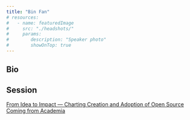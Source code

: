 ```yaml
---
title: "Bin Fan"
# resources:
#   - name: featuredImage
#     src: "./headshots/"
#     params:
#        description: "Speaker photo"
#        showOnTop: true
---
```


## Bio

## Session

[From Idea to Impact — Charting Creation and Adoption of Open Source Coming from Academia](../sessions/from-idea-to-impact.md)
